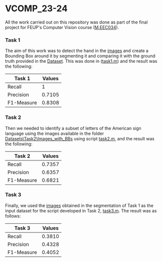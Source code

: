 # VCOMP_23-24

All the work carried out on this repository was done as part of the final project for FEUP's Computer Vision course ([M.EEC034]).

### Task 1
The aim of this work was to detect the hand in the [images](Datasets/Task1/Images) and create a Bounding Box around it by segmenting it and comparing it with the ground truth provided in the [Dataset](Datasets/Task1/Hand_masks). This was done in ([task1.m](task1.m)) and the result was the following:

|  Task 1    | Values |
| ---------- | ------|
| Recall     | 1 |
| Precision  | 0.7105 |
| F1-Measure | 0.8308 |

### Task 2
Then we needed to identify a subset of letters of the American sign language using the images available in the folder [Datasets\Task2\Images_with_BBs](Datasets/Task2/Images_with_BBs) using script [task2.m](task2.m), and the result was the following: 

|  Task 2    | Values |
| ---------- | ------|
| Recall     |  0.7357|
| Precision  | 0.6357 |
| F1-Measure | 0.6821 |

### Task 3

Finally, we used the [images](Datasets/Task1/Results)  obtained in the segmentation of Task 1 as the input dataset for the script developed in Task 2, [task3.m](task3.m). The result was as follows:

|  Task 3    | Values |
| ---------- | ------|
| Recall     |  0.3810|
| Precision  | 0.4328 |
| F1-Measure | 0.4052 |


[M.EEC034]: https://sigarra.up.pt/feup/pt/ucurr_geral.ficha_uc_view?pv_ocorrencia_id=516516

